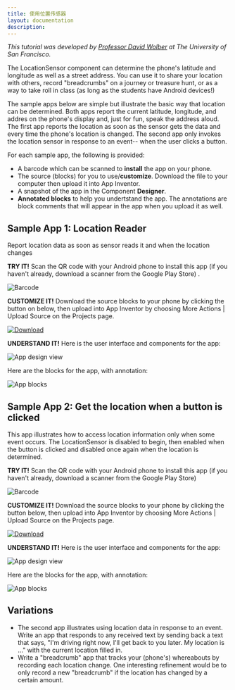 ```yaml
---
title: 使用位置传感器
layout: documentation
description: 
---
```


*This tutorial was developed by [Professor David Wolber](http://appinventorblog.com/) at The University of San Francisco.*

The LocationSensor component can determine the phone's latitude and longitude as well as a street address. You can use it to share your location with others, record "breadcrumbs" on a journey or treasure hunt, or as a way to take roll in class (as long as the students have Android devices!)

The sample apps below are simple but illustrate the basic way that location can be determined. Both apps report the current latitude, longitude, and addres on the phone's display and, just for fun, speak the address aloud. The first app reports the location as soon as the sensor gets the data and every time the phone's location is changed. The second app only invokes the location sensor in response to an event-- when the user clicks a button.

For each sample app, the following is provided:

* A barcode which can be scanned to **install** the app on your phone.
* The source (blocks) for you to use/**customize**. Download the file to your computer then upload it into App Inventor.
* A snapshot of the app in the Component **Designer**.
* **Annotated blocks** to help you undertstand the app. The annotations are block comments that will appear in the app when you upload it as well.

## Sample App 1: Location Reader

Report location data as soon as sensor reads it and when the location changes

**TRY IT!** Scan the QR code with your Android phone to install this app (if you haven't already, download a scanner from the Google Play Store)	.

![Barcode](LocationSensorAssets/locationBarcode.png)

**CUSTOMIZE IT!** Download the source blocks to your phone by clicking the button on below, then upload into App Inventor by choosing More Actions | Upload Source on the Projects page.

[![Download](LocationSensorAssets/customize.png)](LocationSensorAssets/LocationTest.zip)

**UNDERSTAND IT!** Here is the user interface and components for the app:

![App design view](LocationSensorAssets/designer.png)

Here are the blocks for the app, with annotation:

![App blocks](LocationSensorAssets/locationChangedBlocks.png)

## Sample App 2: Get the location when a button is clicked

This app illustrates how to access location information only when some event occurs. The LocationSensor is disabled to begin, then enabled when the button is clicked and disabled once again when the location is determined.

**TRY IT!** Scan the QR code with your Android phone to install this app (if you haven't already, download a scanner from the Google Play Store)

![Barcode](LocationSensorAssets/locationOnclickBarcode.png)

**CUSTOMIZE IT!** Download the source blocks to your phone by clicking the button below, then upload into App Inventor by choosing More Actions | Upload Source on the Projects page.

[![Download](LocationSensorAssets/customize.png)](LocationSensorAssets/LocationOnClickTest.zip)

**UNDERSTAND IT!** Here is the user interface and components for the app:

![App design view](LocationSensorAssets/locationOnClickDesigner.png)

Here are the blocks for the app, with annotation:

![App blocks](LocationSensorAssets/locationOnClickBlocks.png)

## Variations

* The second app illustrates using location data in response to an event. Write an app that responds to any received text by sending back a text that says, "I'm driving right now, I'll get back to you later. My location is ..." with the current location filled in.
* Write a "breadcrumb" app that tracks your (phone's) whereabouts by recording each location change. One interesting refinement would be to only record a new "breadcrumb" if the location has changed by a certain amount.
